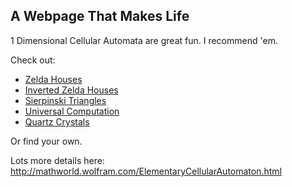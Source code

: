 ## A Webpage That Makes Life

1 Dimensional Cellular Automata are great fun. I recommend 'em.

Check out:

* [Zelda Houses][z]
* [Inverted Zelda Houses][iz]
* [Sierpinski Triangles][st]
* [Universal Computation][uc]
* [Quartz Crystals][qc]

Or find your own.

Lots more details here: http://mathworld.wolfram.com/ElementaryCellularAutomaton.html

[z]:  http://demo.adambachman.org/wolfram/?rule=73
[iz]: http://demo.adambachman.org/wolfram/?rule=109
[hh]: http://demo.adambachman.org/wolfram/?rule=105
[st]: http://demo.adambachman.org/wolfram/?rule=90
[uc]: http://demo.adambachman.org/wolfram/?rule=110
[qc]: http://demo.adambachman.org/wolfram/?rule=169

